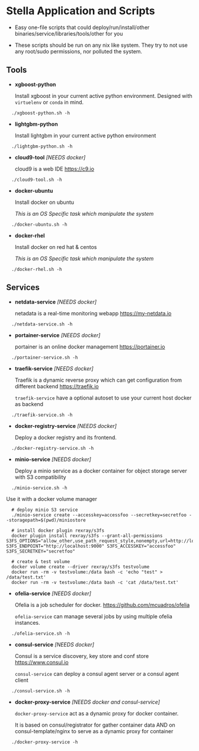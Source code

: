 
# Stella Application and Scripts


* Easy one-file scripts that could deploy/run/install/other binaries/service/libraries/tools/other for you


* These scripts should be run on any nix like system. They try to not use any root/sudo permissions,
nor polluted the system.

## Tools

* **xgboost-python**

  Install xgboost in your current active python environment. Designed with `virtuelenv` or `conda` in mind.

```
  ./xgboost-python.sh -h
```

* **lightgbm-python**

  Install lightgbm in your current active python environment

```
  ./lightgbm-python.sh -h
```

* **cloud9-tool** *[NEEDS docker]*

  cloud9 is a web IDE
  https://c9.io

```
  ./cloud9-tool.sh -h
```

* **docker-ubuntu**

  Install docker on ubuntu

  *This is an OS Specific task which manipulate the system*

```
  ./docker-ubuntu.sh -h
```

* **docker-rhel**

  Install docker on red hat & centos

  *This is an OS Specific task which manipulate the system*

```
  ./docker-rhel.sh -h
```

## Services

* **netdata-service** *[NEEDS docker]*

  netadata is a real-time monitoring webapp
  https://my-netdata.io

```
  ./netdata-service.sh -h
```

* **portainer-service** *[NEEDS docker]*

  portainer is an online docker management
  https://portainer.io

```
  ./portainer-service.sh -h
```

* **traefik-service** *[NEEDS docker]*

  Traefik is a dynamic reverse proxy which can get configuration from different backend
  https://traefik.io

  `traefik-service` have a optional autoset to use your current host docker as backend

```
  ./traefik-service.sh -h
```

* **docker-registry-service** *[NEEDS docker]*

  Deploy a docker registry and its frontend.

```
  ./docker-registry-service.sh -h
```

* **minio-service** *[NEEDS docker]*

  Deploy a minio service as a docker container for object storage server with S3 compatibility

```
  ./minio-service.sh -h
```

Use it with a docker volume manager


```
  # deploy minio S3 service
  ./minio-service create --accesskey=accessfoo --secretkey=secretfoo --storagepath=$(pwd)/miniostore

  # install docker plugin rexray/s3fs
  docker plugin install rexray/s3fs --grant-all-permissions S3FS_OPTIONS="allow_other,use_path_request_style,nonempty,url=http://localhost:9000" S3FS_ENDPOINT="http://localhost:9000" S3FS_ACCESSKEY="accessfoo" S3FS_SECRETKEY="secretfoo"

  # create & test volume
  docker volume create --driver rexray/s3fs testvolume
  docker run -rm -v testvolume:/data bash -c 'echo "test" > /data/test.txt'
  docker run -rm -v testvolume:/data bash -c 'cat /data/test.txt'
```


* **ofelia-service** *[NEEDS docker]*

  Ofelia is a job scheduler for docker. https://github.com/mcuadros/ofelia

  `ofelia-service` can manage several jobs by using multiple ofelia instances.

```
  ./ofelia-service.sh -h
```

* **consul-service** *[NEEDS docker]*

  Consul is a service discovery, key store and conf store
  https://www.consul.io

  `consul-service` can deploy a consul agent server or a consul agent client

```
  ./consul-service.sh -h
```

* **docker-proxy-service** *[NEEDS docker and consul-service]*

  `docker-proxy-service` act as a dynamic proxy for docker container.

  It is based on consul/registrator for gather container data AND on consul-template/nginx to serve as a dynamic proxy for container

```
  ./docker-proxy-service -h
```
